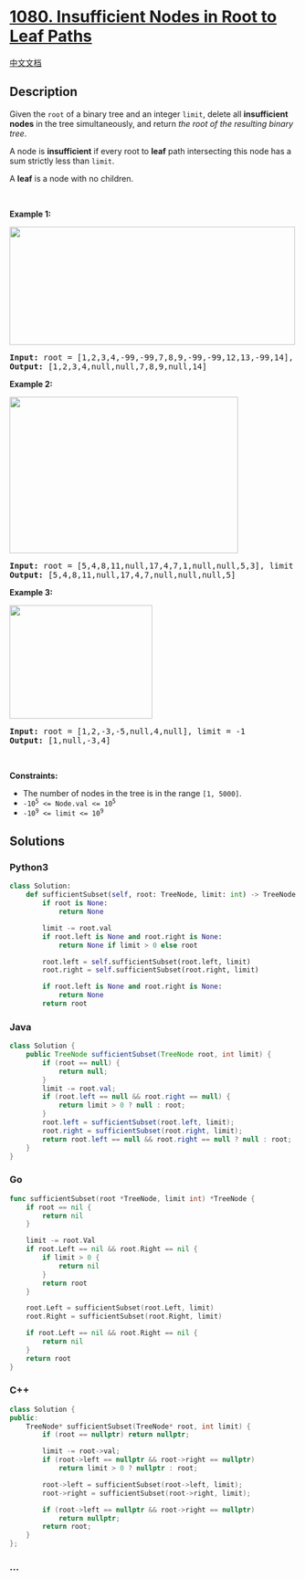 # [1080. Insufficient Nodes in Root to Leaf Paths](https://leetcode.com/problems/insufficient-nodes-in-root-to-leaf-paths)

[中文文档](/solution/1000-1099/1080.Insufficient%20Nodes%20in%20Root%20to%20Leaf%20Paths/README.md)

## Description

<p>Given the <code>root</code> of a binary tree and an integer <code>limit</code>, delete all <strong>insufficient nodes</strong> in the tree simultaneously, and return <em>the root of the resulting binary tree</em>.</p>

<p>A node is <strong>insufficient</strong> if every root to <strong>leaf</strong> path intersecting this node has a sum strictly less than <code>limit</code>.</p>

<p>A <strong>leaf</strong> is a node with no children.</p>

<p>&nbsp;</p>
<p><strong>Example 1:</strong></p>
<img alt="" src="https://fastly.jsdelivr.net/gh/doocs/leetcode@main/solution/1000-1099/1080.Insufficient%20Nodes%20in%20Root%20to%20Leaf%20Paths/images/insufficient-11.png" style="width: 500px; height: 207px;" />
<pre>
<strong>Input:</strong> root = [1,2,3,4,-99,-99,7,8,9,-99,-99,12,13,-99,14], limit = 1
<strong>Output:</strong> [1,2,3,4,null,null,7,8,9,null,14]
</pre>

<p><strong>Example 2:</strong></p>
<img alt="" src="https://fastly.jsdelivr.net/gh/doocs/leetcode@main/solution/1000-1099/1080.Insufficient%20Nodes%20in%20Root%20to%20Leaf%20Paths/images/insufficient-3.png" style="width: 400px; height: 274px;" />
<pre>
<strong>Input:</strong> root = [5,4,8,11,null,17,4,7,1,null,null,5,3], limit = 22
<strong>Output:</strong> [5,4,8,11,null,17,4,7,null,null,null,5]
</pre>

<p><strong>Example 3:</strong></p>
<img alt="" src="https://fastly.jsdelivr.net/gh/doocs/leetcode@main/solution/1000-1099/1080.Insufficient%20Nodes%20in%20Root%20to%20Leaf%20Paths/images/screen-shot-2019-06-11-at-83301-pm.png" style="width: 250px; height: 199px;" />
<pre>
<strong>Input:</strong> root = [1,2,-3,-5,null,4,null], limit = -1
<strong>Output:</strong> [1,null,-3,4]
</pre>

<p>&nbsp;</p>
<p><strong>Constraints:</strong></p>

<ul>
	<li>The number of nodes in the tree is in the range <code>[1, 5000]</code>.</li>
	<li><code>-10<sup>5</sup> &lt;= Node.val &lt;= 10<sup>5</sup></code></li>
	<li><code>-10<sup>9</sup> &lt;= limit &lt;= 10<sup>9</sup></code></li>
</ul>

## Solutions

<!-- tabs:start -->

### **Python3**

```python
class Solution:
    def sufficientSubset(self, root: TreeNode, limit: int) -> TreeNode:
        if root is None:
            return None

        limit -= root.val
        if root.left is None and root.right is None:
            return None if limit > 0 else root

        root.left = self.sufficientSubset(root.left, limit)
        root.right = self.sufficientSubset(root.right, limit)

        if root.left is None and root.right is None:
            return None
        return root
```

### **Java**

```java
class Solution {
    public TreeNode sufficientSubset(TreeNode root, int limit) {
        if (root == null) {
            return null;
        }
        limit -= root.val;
        if (root.left == null && root.right == null) {
            return limit > 0 ? null : root;
        }
        root.left = sufficientSubset(root.left, limit);
        root.right = sufficientSubset(root.right, limit);
        return root.left == null && root.right == null ? null : root;
    }
}
```

### **Go**

```go
func sufficientSubset(root *TreeNode, limit int) *TreeNode {
	if root == nil {
		return nil
	}

	limit -= root.Val
	if root.Left == nil && root.Right == nil {
		if limit > 0 {
			return nil
		}
		return root
	}

	root.Left = sufficientSubset(root.Left, limit)
	root.Right = sufficientSubset(root.Right, limit)

	if root.Left == nil && root.Right == nil {
		return nil
	}
	return root
}
```

### **C++**

```cpp
class Solution {
public:
    TreeNode* sufficientSubset(TreeNode* root, int limit) {
        if (root == nullptr) return nullptr;

        limit -= root->val;
        if (root->left == nullptr && root->right == nullptr)
            return limit > 0 ? nullptr : root;

        root->left = sufficientSubset(root->left, limit);
        root->right = sufficientSubset(root->right, limit);

        if (root->left == nullptr && root->right == nullptr)
            return nullptr;
        return root;
    }
};
```

### **...**

```

```

<!-- tabs:end -->
